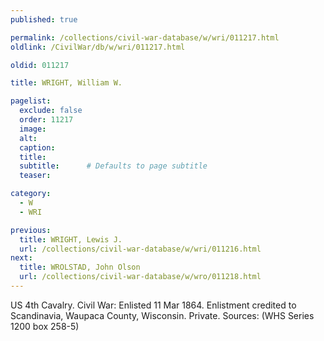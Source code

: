 ```yaml
---
published: true

permalink: /collections/civil-war-database/w/wri/011217.html
oldlink: /CivilWar/db/w/wri/011217.html

oldid: 011217

title: WRIGHT, William W.

pagelist:
  exclude: false
  order: 11217
  image: 
  alt:
  caption:
  title:
  subtitle:      # Defaults to page subtitle
  teaser:

category: 
  - W 
  - WRI

previous:
  title: WRIGHT, Lewis J.
  url: /collections/civil-war-database/w/wri/011216.html  
next:
  title: WROLSTAD, John Olson
  url: /collections/civil-war-database/w/wro/011218.html   
---
```

US 4th Cavalry. Civil War: Enlisted 11 Mar 1864. Enlistment credited to Scandinavia, Waupaca County, Wisconsin. Private. Sources: (WHS Series 1200 box 258-5)